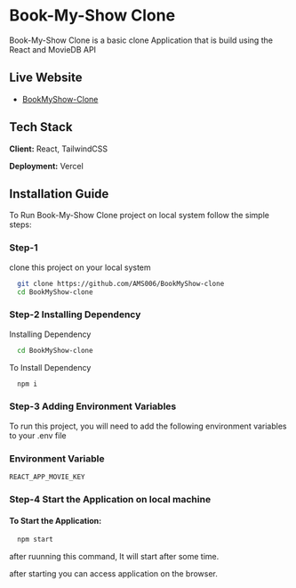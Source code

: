 # Book-My-Show Clone

Book-My-Show Clone is a basic clone Application that is build using the React and MovieDB API

## Live Website

- [BookMyShow-Clone](https://book-my-show-clone-mu.vercel.app/)


## Tech Stack

**Client:** React, TailwindCSS


**Deployment:** Vercel

## Installation Guide

To Run Book-My-Show Clone project on local system follow the simple steps:

### Step-1

clone this project on your local system

```bash
  git clone https://github.com/AMS006/BookMyShow-clone
  cd BookMyShow-clone
```

### Step-2 Installing Dependency

Installing Dependency

```bash
  cd BookMyShow-clone
```

To Install Dependency

```bash
  npm i
```

### Step-3 Adding Environment Variables

To run this project, you will need to add the following environment variables to your .env file

### Environment Variable

`REACT_APP_MOVIE_KEY`


### Step-4 Start the Application on local machine

#### To Start the Application:

```bash
  npm start
```

after ruunning this command, It will start after some time.


after starting  you can access application on the browser.
